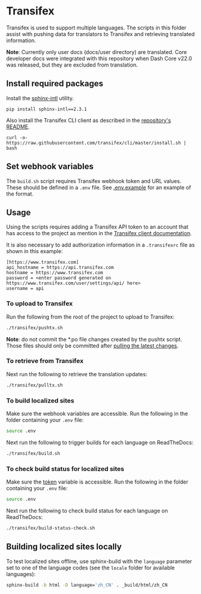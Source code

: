# Transifex

Transifex is used to support multiple languages. The scripts in this folder assist with pushing data
for translators to Transifex and retrieving translated information.

**Note**: Currently only user docs (docs/user directory) are translated. Core developer docs were
integrated with this repository when Dash Core v22.0 was released, but they are excluded from
translation.

## Install required packages

Install the [sphinx-intl](https://pypi.org/project/sphinx-intl/) utility.

```shell
pip install sphinx-intl==2.3.1
```

Also install the Transifex CLI client as described in the [repository's
README](https://github.com/transifex/cli/tree/devel#transifex-client).

``` shell
curl -o- https://raw.githubusercontent.com/transifex/cli/master/install.sh | bash
```

## Set webhook variables

The `build.sh` script requires Transifex webhook token and URL values. These should be defined in a
`.env` file. See [.env.example](.env.example) for an example of the format.

## Usage

Using the scripts requires adding a Transifex API token to an account that has access to the project
as mention in the [Transifex client
documentation](https://docs.transifex.com/client/introduction#authenticating).

It is also necessary to add authorization information in a `.transifexrc` file as shown in this
example:

```text
[https://www.transifex.com]
api_hostname = https://api.transifex.com
hostname = https://www.transifex.com
password = <enter password generated on https://www.transifex.com/user/settings/api/ here>
username = api
```

### To upload to Transifex

Run the following from the root of the project to upload to Transifex:

``` bash
./transifex/pushtx.sh
```

**Note**: do not commit the *.po file changes created by the pushtx script. Those files should only
be committed after [pulling the latest changes](#to-retrieve-from-transifex).

### To retrieve from Transifex

Next run the following to retrieve the translation updates:

``` bash
./transifex/pulltx.sh
```

### To build localized sites

Make sure the webhook variables are accessible. Run the following in the folder containing your
`.env` file:

``` bash
source .env
```

Next run the following to trigger builds for each language on ReadTheDocs:

``` bash
./transifex/build.sh
```

### To check build status for localized sites

Make sure the [token](https://docs.readthedocs.io/en/stable/api/v3.html#token) variable is
accessible. Run the following in the folder containing your `.env` file:

``` bash
source .env
```

Next run the following to check build status for each language on ReadTheDocs:

``` bash
./transifex/build-status-check.sh
```

## Building localized sites locally

To test localized sites offline, use sphinx-build with the `language` parameter set to one of the
language codes (see the `locale` folder for available languages):

``` bash
sphinx-build -b html -D language='zh_CN' . _build/html/zh_CN
```
